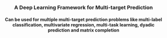 <h3 align="center">
<p> A Deep Learning Framework for Multi-target Prediction </h3>
<h4 align="center">
<p> Can be used for multiple multi-target prediction problems like multi-label classification, multivariate regression, multi-task learning, dyadic prediction and matrix completion </h4>